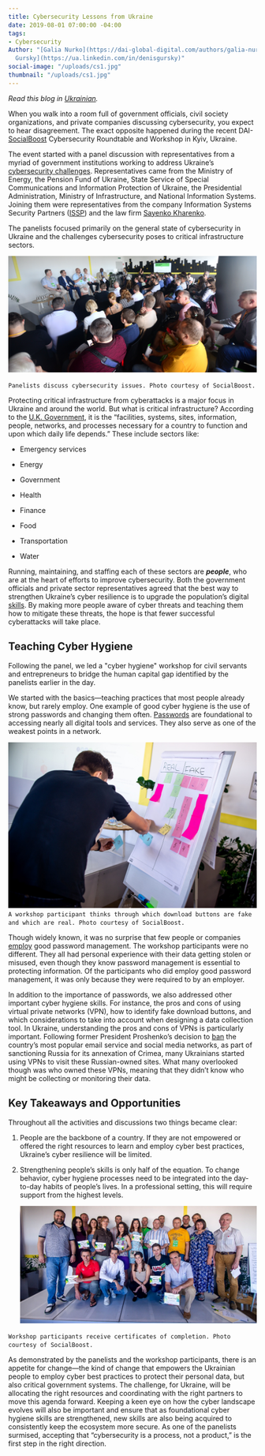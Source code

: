 ```yaml
---
title: Cybersecurity Lessons from Ukraine
date: 2019-08-01 07:00:00 -04:00
tags:
- Cybersecurity
Author: "[Galia Nurko](https://dai-global-digital.com/authors/galia-nurko/) and [Denis
  Gursky](https://ua.linkedin.com/in/denisgursky)"
social-image: "/uploads/cs1.jpg"
thumbnail: "/uploads/cs1.jpg"
---
```


*Read this blog in [Ukrainian](dai-global-digital.com/uroki-kibierbiezpieki-z-ukrayini.htm).*

When you walk into a room full of government officials, civil society organizations, and private companies discussing cybersecurity, you expect to hear disagreement. The exact opposite happened during the recent DAI- [SocialBoost](http://socialboost.com.ua/) Cybersecurity Roundtable and Workshop in Kyiv, Ukraine.

The event started with a panel discussion with representatives from a myriad of government institutions working to address Ukraine’s [cybersecurity challenges](https://www.politico.eu/article/ukraine-cyber-war-frontline-russia-malware-attacks/). Representatives came from the Ministry of Energy, the Pension Fund of Ukraine, State Service of Special Communications and Information Protection of Ukraine, the Presidential Administration, Ministry of Infrastructure, and National Information Systems. Joining them were representatives from the company Information Systems Security Partners ([ISSP](https://www.issp.com/)) and the law firm [Sayenko Kharenko](https://sk.ua/).

<!--more-->

The panelists focused primarily on the general state of cybersecurity in Ukraine and the challenges cybersecurity poses to critical infrastructure sectors.

![PanelUA1.JPG](/uploads/PanelUA1.JPG)

`Panelists discuss cybersecurity issues. Photo courtesy of SocialBoost.`

Protecting critical infrastructure from cyberattacks is a major focus in Ukraine and around the world. But what is critical infrastructure? According to the [U.K. Government](https://www.cpni.gov.uk/critical-national-infrastructure-0), it is the “facilities, systems, sites, information, people, networks, and processes necessary for a country to function and upon which daily life depends.” These include sectors like:

* Emergency services

* Energy

* Government

* Health

* Finance

* Food

* Transportation

* Water

Running, maintaining, and staffing each of these sectors are ***people***, who are at the heart of efforts to improve cybersecurity. Both the government officials and private sector representatives agreed that the best way to strengthen Ukraine’s cyber resilience is to upgrade the population’s digital [skills](https://dai-global-digital.com/the-missing-digital-principle-educate-the-user.html). By making more people aware of cyber threats and teaching them how to mitigate these threats, the hope is that fewer successful cyberattacks will take place.

## Teaching Cyber Hygiene

Following the panel, we led a "cyber hygiene" workshop for civil servants and entrepreneurs to bridge the human capital gap identified by the panelists earlier in the day.

We started with the basics—teaching practices that most people already know, but rarely employ. One example of good cyber hygiene is the use of strong passwords and changing them often. [Passwords](https://www.cisecurity.org/newsletter/why-strong-unique-passwords-matter/) are foundational to accessing nearly all digital tools and services. They also serve as one of the weakest points in a network.

![cs5.jpg](/uploads/cs5.jpg)`A workshop participant thinks through which download buttons are fake and which are real. Photo courtesy of SocialBoost.`

Though widely known, it was no surprise that few people or companies [employ](https://33kpvz33obwvvdeaa3co3hu1-wpengine.netdna-ssl.com/wp-content/uploads/sites/4/2018/07/cybersecurity-ventures-thycoti_70778.pdf) good password management. The workshop participants were no different. They all had personal experience with their data getting stolen or misused, even though they know password management is essential to protecting information. Of the participants who did employ good password management, it was only because they were required to by an employer.

In addition to the importance of passwords, we also addressed other important cyber hygiene skills. For instance, the pros and cons of using virtual private networks (VPN), how to identify fake download buttons, and which considerations to take into account when designing a data collection tool. In Ukraine, understanding the pros and cons of VPNs is particularly important. Following former President Proshenko’s decision to [ban](https://www.theguardian.com/world/2017/may/16/ukraine-blocks-popular-russian-websites-kremlin-role-war) the country’s most popular email service and social media networks, as part of sanctioning Russia for its annexation of Crimea, many Ukrainians started using VPNs to visit these Russian-owned sites. What many overlooked though was who owned these VPNs, meaning that they didn’t know who might be collecting or monitoring their data.

## Key Takeaways and Opportunities

Throughout all the activities and discussions two things became clear:

1. People are the backbone of a country. If they are not empowered or offered the right resources to learn and employ cyber best practices, Ukraine’s cyber resilience will be limited.

2. Strengthening people’s skills is only half of the equation. To change behavior, cyber hygiene processes need to be integrated into the day-to-day habits of people’s lives. In a professional setting, this will require support from the highest levels.

   ![cs1-9318e9.jpg](/uploads/cs1-9318e9.jpg)

`Workshop participants receive certificates of completion. Photo courtesy of SocialBoost.`

As demonstrated by the panelists and the workshop participants, there is an appetite for change—the kind of change that empowers the Ukrainian people to employ cyber best practices to protect their personal data, but also critical government systems. The challenge, for Ukraine, will be allocating the right resources and coordinating with the right partners to move this agenda forward. Keeping a keen eye on how the cyber landscape evolves will also be important and ensure that as foundational cyber hygiene skills are strengthened, new skills are also being acquired to consistently keep the ecosystem more secure. As one of the panelists surmised, accepting that “cybersecurity is a process, not a product,” is the first step in the right direction.